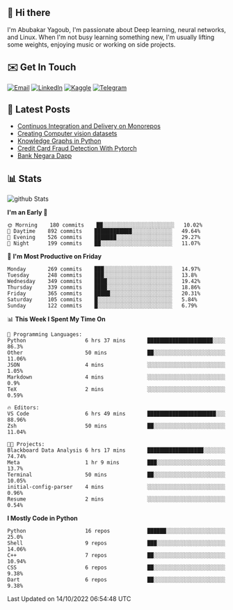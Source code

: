 ## 👋 Hi there

I'm Abubakar Yagoub, I'm passionate about Deep learning, neural networks, and
Linux. When I'm not busy learning something new, I'm usually lifting some
weights, enjoying music or working on side projects.

## ✉️ Get In Touch

[![Email](https://img.shields.io/badge/Email-f1f1f1?style=for-the-badge&logo=gmail&logoColor=0f111a)](mailto:git@blacksuan19.dev)
[![LinkedIn](https://img.shields.io/badge/LinkedIn-0077B5?style=for-the-badge&logo=linkedin&logoColor=white)](https://www.linkedin.com/in/blacksuan19/)
[![Kaggle](https://img.shields.io/badge/Kaggle-5acfff?style=for-the-badge&logo=kaggle&logoColor=white)](http://kaggle.com/abubakaryagob/)
[![Telegram](https://img.shields.io/badge/Telegram-2CA5E0?style=for-the-badge&logo=telegram&logoColor=white)](https://t.me/blacksuan19)

## 📩 Latest Posts

<!-- BLOG-POST-LIST:START -->
- [Continuos Integration and Delivery on Monorepos](https://www.blacksuan19.dev/blog/github-actions-monorepos/)
- [Creating Computer vision datasets](https://www.blacksuan19.dev/blog/creating-datasets/)
- [Knowledge Graphs in Python](https://www.blacksuan19.dev/projects/Knowledge_Graphs/)
- [Credit Card Fraud Detection With Pytorch](https://www.blacksuan19.dev/projects/credit-card-fraud-detection-with-pytorch/)
- [Bank Negara Dapp](https://www.blacksuan19.dev/projects/bank-negara/)
<!-- BLOG-POST-LIST:END -->

## 📊 Stats

![github Stats](https://github-readme-stats.vercel.app/api?username=blacksuan19&theme=github_dark&show_icons=true&count_private=true&custom_title=Github%20Stats&hide_border=true)

<!--START_SECTION:waka-->
**I'm an Early 🐤** 

```text
🌞 Morning    180 commits    ██░░░░░░░░░░░░░░░░░░░░░░░   10.02% 
🌆 Daytime    892 commits    ████████████░░░░░░░░░░░░░   49.64% 
🌃 Evening    526 commits    ███████░░░░░░░░░░░░░░░░░░   29.27% 
🌙 Night      199 commits    ██░░░░░░░░░░░░░░░░░░░░░░░   11.07%

```
📅 **I'm Most Productive on Friday** 

```text
Monday       269 commits    ███░░░░░░░░░░░░░░░░░░░░░░   14.97% 
Tuesday      248 commits    ███░░░░░░░░░░░░░░░░░░░░░░   13.8% 
Wednesday    349 commits    ████░░░░░░░░░░░░░░░░░░░░░   19.42% 
Thursday     339 commits    ████░░░░░░░░░░░░░░░░░░░░░   18.86% 
Friday       365 commits    █████░░░░░░░░░░░░░░░░░░░░   20.31% 
Saturday     105 commits    █░░░░░░░░░░░░░░░░░░░░░░░░   5.84% 
Sunday       122 commits    █░░░░░░░░░░░░░░░░░░░░░░░░   6.79%

```


📊 **This Week I Spent My Time On** 

```text
💬 Programming Languages: 
Python                   6 hrs 37 mins       █████████████████████░░░░   86.3% 
Other                    50 mins             ██░░░░░░░░░░░░░░░░░░░░░░░   11.06% 
JSON                     4 mins              ░░░░░░░░░░░░░░░░░░░░░░░░░   1.05% 
Markdown                 4 mins              ░░░░░░░░░░░░░░░░░░░░░░░░░   0.9% 
TeX                      2 mins              ░░░░░░░░░░░░░░░░░░░░░░░░░   0.59%

🔥 Editors: 
VS Code                  6 hrs 49 mins       ██████████████████████░░░   88.96% 
Zsh                      50 mins             ██░░░░░░░░░░░░░░░░░░░░░░░   11.04%

🐱‍💻 Projects: 
Blackboard Data Analysis 6 hrs 17 mins       ██████████████████░░░░░░░   74.74% 
Meta                     1 hr 9 mins         ███░░░░░░░░░░░░░░░░░░░░░░   13.7% 
Terminal                 50 mins             ██░░░░░░░░░░░░░░░░░░░░░░░   10.05% 
initial-config-parser    4 mins              ░░░░░░░░░░░░░░░░░░░░░░░░░   0.96% 
Resume                   2 mins              ░░░░░░░░░░░░░░░░░░░░░░░░░   0.54%

```

**I Mostly Code in Python** 

```text
Python                   16 repos            ██████░░░░░░░░░░░░░░░░░░░   25.0% 
Shell                    9 repos             ███░░░░░░░░░░░░░░░░░░░░░░   14.06% 
C++                      7 repos             ██░░░░░░░░░░░░░░░░░░░░░░░   10.94% 
CSS                      6 repos             ██░░░░░░░░░░░░░░░░░░░░░░░   9.38% 
Dart                     6 repos             ██░░░░░░░░░░░░░░░░░░░░░░░   9.38%

```



 Last Updated on 14/10/2022 06:54:48 UTC
<!--END_SECTION:waka-->
